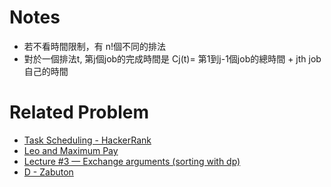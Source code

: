 # Notes
- 若不看時間限制，有 n!個不同的排法
- 對於一個排法t, 第j個job的完成時間是 Cj(t)= 第1到j-1個job的總時間 + jth job 自己的時間

# Related Problem
- [Task Scheduling - HackerRank](https://www.hackerrank.com/challenges/task-scheduling/problem)
- [Leo and Maximum Pay](https://www.hackerearth.com/challenges/college/nita-bitfreak-3/algorithm/leo-and-maximum-pay-4/)
- [Lecture #3 — Exchange arguments (sorting with dp)](https://codeforces.com/blog/entry/63533)
- [D - Zabuton](https://atcoder.jp/contests/cf17-final-open/tasks/cf17_final_d)
